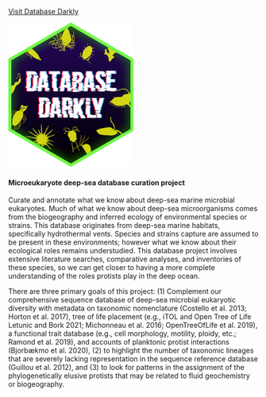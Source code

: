 [Visit Database Darkly](https://shu251.github.io/Database-Darkly/)

<img src="https://github.com/shu251/Database-Darkly/blob/main/visuals/logo.jpg" width=50% height=50%>


#### Microeukaryote deep-sea database curation project

Curate and annotate what we know about deep-sea marine microbial eukaryotes. Much of what we know about deep-sea microorganisms comes from the biogeography and inferred ecology of environmental species or strains. This database originates from deep-sea marine habitats, specifically hydrothermal vents. Species and strains capture are assumed to be present in these environments; however what we know about their ecological roles remains understudied. This database project involves extensive literature searches, comparative analyses, and inventories of these species, so we can get closer to having a more complete understanding of the roles protists play in the deep ocean.

There are three primary goals of this project: (1) Complement our comprehensive sequence database of deep-sea microbial eukaryotic diversity with metadata on taxonomic nomenclature (Costello et al. 2013; Horton et al. 2017), tree of life placement (e.g., iTOL and Open Tree of Life Letunic and Bork 2021; Michonneau et al. 2016; OpenTreeOfLife et al. 2019), a functional trait database (e.g., cell morphology, motility, ploidy, etc.; Ramond et al. 2019), and accounts of planktonic protist interactions (Bjorbækmo et al. 2020), (2) to highlight the number of taxonomic lineages that are severely lacking representation in the sequence reference database (Guillou et al. 2012), and (3) to look for patterns in the assignment of the phylogenetically elusive protists that may be related to fluid geochemistry or biogeography.